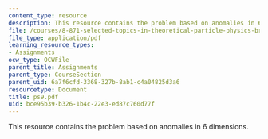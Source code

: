 ```yaml
---
content_type: resource
description: This resource contains the problem based on anomalies in 6 dimensions.
file: /courses/8-871-selected-topics-in-theoretical-particle-physics-branes-and-gauge-theory-dynamics-fall-2004/bce95b39b3261b4c22e3ed87c760d77f_ps9.pdf
file_type: application/pdf
learning_resource_types:
- Assignments
ocw_type: OCWFile
parent_title: Assignments
parent_type: CourseSection
parent_uid: 6a7f6cfd-3368-327b-8ab1-c4a04825d3a6
resourcetype: Document
title: ps9.pdf
uid: bce95b39-b326-1b4c-22e3-ed87c760d77f
---
```

This resource contains the problem based on anomalies in 6 dimensions.